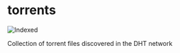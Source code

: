 torrents 
========
![Indexed](https://img.shields.io/badge/indexed-222353-blue)

Collection of torrent files discovered in the DHT network
